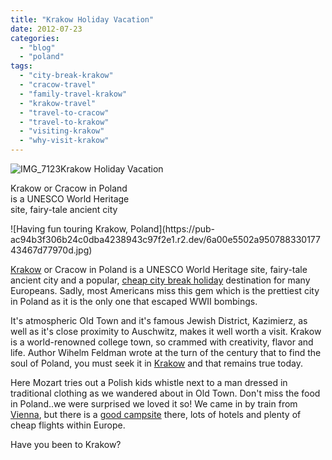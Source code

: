 ```yaml
---
title: "Krakow Holiday Vacation"
date: 2012-07-23
categories: 
  - "blog"
  - "poland"
tags: 
  - "city-break-krakow"
  - "cracow-travel"
  - "family-travel-krakow"
  - "krakow-travel"
  - "travel-to-cracow"
  - "travel-to-krakow"
  - "visiting-krakow"
  - "why-visit-krakow"
---
```


![IMG_7123](https://pub-ac94b3f306b24c0dba4238943c97f2e1.r2.dev/6a00e5502a95078833017743467662970d.jpg)Krakow Holiday Vacation

Krakow or Cracow in Poland  
is a UNESCO World Heritage  
site, fairy-tale ancient city

<!--more--> ![Having fun touring Krakow, Poland](https://pub-ac94b3f306b24c0dba4238943c97f2e1.r2.dev/6a00e5502a95078833017743467d77970d.jpg)  
  
[Krakow](https://pub-ac94b3f306b24c0dba4238943c97f2e1.r2.dev/2011/04/family-travel-krakow-poland-photo.html "Krakow travel tips") or Cracow in Poland is a UNESCO World Heritage site, fairy-tale ancient city and a popular, [cheap city break holiday](https://pub-ac94b3f306b24c0dba4238943c97f2e1.r2.dev/2009/09/-a-cool-krakow-bb-poland-best-budget-hotel.html "cheap city break holiday in Krakow - best hotel") destination for many Europeans. Sadly, most Americans miss this gem which is the prettiest city in Poland as it is the only one that escaped WWII bombings.  
  
It's atmospheric Old Town and it's famous Jewish District, Kazimierz, as well as it's close proximity to Auschwitz, makes it well worth a visit. Krakow is a world-renowned college town, so crammed with creativity, flavor and life. Author Wihelm Feldman wrote at the turn of the century that to find the soul of Poland, you must seek it in [Krakow](https://pub-ac94b3f306b24c0dba4238943c97f2e1.r2.dev/2010/04/family-travel-photo-poland-krakow-dumpling-festival-pierogi-value-of-vacations-for-kids-world-peace.html "krakow") and that remains true today.  
  
Here Mozart tries out a Polish kids whistle next to a man dressed in traditional clothing as we wandered about in Old Town. Don't miss the food in Poland..we were surprised we loved it so! We came in by train from [Vienna](https://pub-ac94b3f306b24c0dba4238943c97f2e1.r2.dev/2008/02/vienna-a-little.html "vienna travel"), but there is a [good campsite](https://pub-ac94b3f306b24c0dba4238943c97f2e1.r2.dev/2012/06/motorhoming-travels-in-europe-.html "good campsites Europe") there, lots of hotels and plenty of cheap flights within Europe.

Have you been to Krakow?
